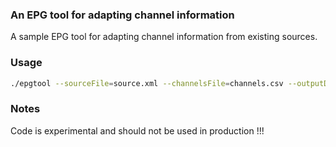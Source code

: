 ### An EPG tool for adapting channel information
A sample EPG tool for adapting channel information from existing sources.

### Usage

```sh
./epgtool --sourceFile=source.xml --channelsFile=channels.csv --outputDir=out
```


### Notes 
Code is experimental and should not be used in production !!!
